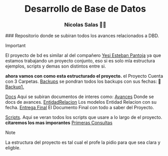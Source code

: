 <h1 align="center">  Desarrollo de Base de Datos  </h1>
<h3 align="center"> Nicolas Salas 👨‍🏫 </h3>
### Repositorio donde se subiran todos los avances relacionados a DBD.

> [!IMPORTANT]
> El proyecto de bd es similar al del compañero [Yesi Esteban Pantoja](https://github.com/EstP19/Desarrollo_BD_5-) ya que estamos trabajando un proyecto conjunto, eso si es solo mla estructura ejemplos, scripts y demas son distintos entre si.

**ahora vamos con como esta estructurado el proyecto.**
el Proyecto Cuenta con 3 Carpetas.
[Backups](https://github.com/Nick0oo/DBD_Proyecto/tree/main/Backup) se pondran todos los backups con sus fechas:
  🧵[Backup1.](https://github.com/Nick0oo/DBD_Proyecto/blob/main/Backup/backup_2024_09_04.sql)

[Docs](https://github.com/Nick0oo/DBD_Proyecto/tree/main/Docs) Aqui se subiran documentos de interes como:
  [Avances](https://github.com/Nick0oo/DBD_Proyecto/tree/main/Docs/Documentacion%20Avances) Donde se docs de avances.
  [EntidadRelacion](https://github.com/Nick0oo/DBD_Proyecto/tree/main/Docs/EntidadRelacion) Los modelos Entidad Relacion con su fecha.
  [Entrega Final](https://github.com/Nick0oo/DBD_Proyecto/blob/main/Docs/Final.docx) El Documento Final con todo a saber del Proyecto.

[Scripts](https://github.com/Nick0oo/DBD_Proyecto/tree/main/Scipts). Aqui se veran todos los scripts que usare a lo largo de el proyecto. 
**citaremos los mas imporantes**
  [Primeras Consultas](https://github.com/Nick0oo/DBD_Proyecto/blob/main/Scipts/Consultas_1.sql)
  
> [!NOTE]
>La estructura del proyecto es tal cual el profe la pidio para que sea clara y eligble.
